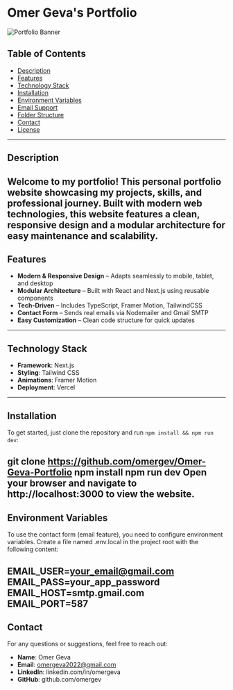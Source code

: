 # Omer Geva's Portfolio

![Portfolio Banner](app/banner.png)

## Table of Contents

- [Description](#description)
- [Features](#features)
- [Technology Stack](#technology-stack)
- [Installation](#installation)
- [Environment Variables](#environment-variables)
- [Email Support](#email-support)
- [Folder Structure](#folder-structure)
- [Contact](#contact)
- [License](#license)
---

## Description

Welcome to my portfolio! This personal portfolio website showcasing my projects, skills, and professional journey.
Built with modern web technologies, this website features a clean, responsive design and a modular architecture for easy maintenance and scalability.
---

## Features

- **Modern & Responsive Design** – Adapts seamlessly to mobile, tablet, and desktop
- **Modular Architecture** – Built with React and Next.js using reusable components
- **Tech-Driven** – Includes TypeScript, Framer Motion, TailwindCSS
- **Contact Form** – Sends real emails via Nodemailer and Gmail SMTP
- **Easy Customization** – Clean code structure for quick updates
---

## Technology  Stack

- **Framework**: Next.js
- **Styling**: Tailwind CSS
- **Animations**: Framer Motion
- **Deployment**: Vercel
---

## Installation

To get started, just clone the repository and run `npm install && npm run dev`:

git clone https://github.com/omergev/Omer-Geva-Portfolio
npm install
npm run dev
Open your browser and navigate to http://localhost:3000 to view the website.
---

## Environment Variables

To use the contact form (email feature), you need to configure environment variables.
Create a file named .env.local in the project root with the following content:

EMAIL_USER=your_email@gmail.com
EMAIL_PASS=your_app_password
EMAIL_HOST=smtp.gmail.com
EMAIL_PORT=587
---

## Contact

For any questions or suggestions, feel free to reach out:

- **Name**: Omer Geva
- **Email**: omergeva2022@gmail.com
- **LinkedIn**: linkedin.com/in/omergeva
- **GitHub**: github.com/omergev
